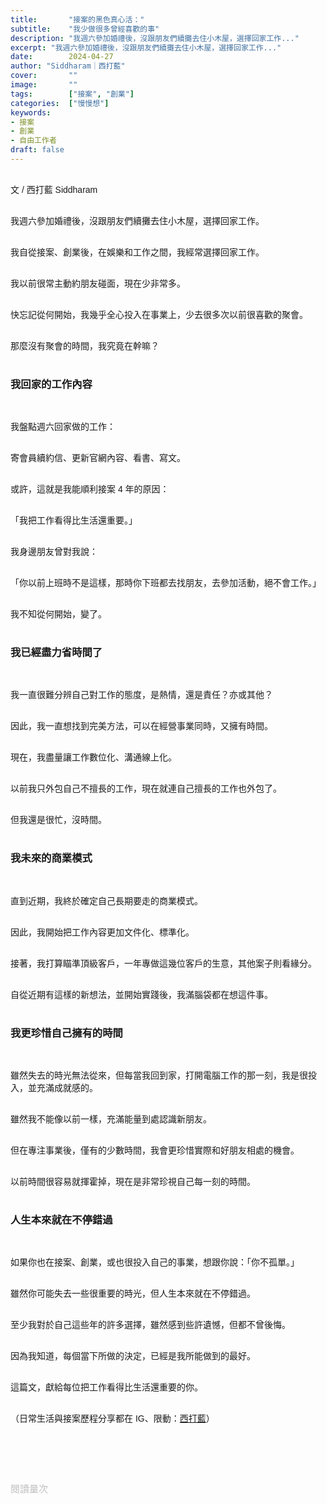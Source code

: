 ```yaml
---
title:       "接案的黑色真心活："
subtitle:    "我少做很多曾經喜歡的事"
description: "我週六參加婚禮後，沒跟朋友們續攤去住小木屋，選擇回家工作..."
excerpt: "我週六參加婚禮後，沒跟朋友們續攤去住小木屋，選擇回家工作..."
date:        2024-04-27
author: "Siddharam｜西打藍"
cover:       ""
image:       ""
tags:        ["接案", "創業"]
categories:  ["慢慢想"]
keywords:
- 接案
- 創業
- 自由工作者
draft: false
---
```


<article style="font-family: 'Noto Sans TC', '微軟正黑體', sans-serif; font-weight: 300;">

<br>文 / 西打藍 Siddharam<br><br>

我週六參加婚禮後，沒跟朋友們續攤去住小木屋，選擇回家工作。<br><br>

我自從接案、創業後，在娛樂和工作之間，我經常選擇回家工作。<br><br>

我以前很常主動約朋友碰面，現在少非常多。<br><br>

快忘記從何開始，我幾乎全心投入在事業上，少去很多次以前很喜歡的聚會。<br><br>

那麼沒有聚會的時間，我究竟在幹嘛？<br><br>


<h3 class="article-h1-color">我回家的工作內容</h3><br>

我盤點週六回家做的工作：<br><br>

寄會員續約信、更新官網內容、看書、寫文。<br><br>

或許，這就是我能順利接案 4 年的原因：<br><br>

「我把工作看得比生活還重要。」<br><br>

我身邊朋友曾對我說：<br><br>

「你以前上班時不是這樣，那時你下班都去找朋友，去參加活動，絕不會工作。」<br><br>

我不知從何開始，變了。<br><br>


<h3 class="article-h1-color">我已經盡力省時間了</h3><br>

我一直很難分辨自己對工作的態度，是熱情，還是責任？亦或其他？<br><br>

因此，我一直想找到完美方法，可以在經營事業同時，又擁有時間。<br><br>

現在，我盡量讓工作數位化、溝通線上化。<br><br>

以前我只外包自己不擅長的工作，現在就連自己擅長的工作也外包了。<br><br>

但我還是很忙，沒時間。<br><br>


<h3 class="article-h1-color">我未來的商業模式</h3><br>

直到近期，我終於確定自己長期要走的商業模式。<br><br>

因此，我開始把工作內容更加文件化、標準化。<br><br>

接著，我打算瞄準頂級客戶，一年專做這幾位客戶的生意，其他案子則看緣分。<br><br>

自從近期有這樣的新想法，並開始實踐後，我滿腦袋都在想這件事。<br><br>


<h3 class="article-h1-color">我更珍惜自己擁有的時間</h3><br>

雖然失去的時光無法從來，但每當我回到家，打開電腦工作的那一刻，我是很投入，並充滿成就感的。<br><br>

雖然我不能像以前一樣，充滿能量到處認識新朋友。<br><br>

但在專注事業後，僅有的少數時間，我會更珍惜實際和好朋友相處的機會。<br><br>

以前時間很容易就揮霍掉，現在是非常珍視自己每一刻的時間。<br><br>


<h3 class="article-h1-color">人生本來就在不停錯過</h3><br>

如果你也在接案、創業，或也很投入自己的事業，想跟你說：「你不孤單。」<br><br>

雖然你可能失去一些很重要的時光，但人生本來就在不停錯過。<br><br>

至少我對於自己這些年的許多選擇，雖然感到些許遺憾，但都不曾後悔。<br><br>

因為我知道，每個當下所做的決定，已經是我所能做到的最好。<br><br>

這篇文，獻給每位把工作看得比生活還重要的你。<br><br>

<!-- 
<!-- 案例 > 證明案例 > 壞處 > 怎麼改變（列步驟） > 結語總結金句 -->


（日常生活與接案歷程分享都在 IG、限動：<a href="https://www.instagram.com/sidd.blue/" target="_blank">西打藍</a>）<br><br>

<!-- <h3 class="article-h1-color"></h3><br> -->





<br><br><br>

</article>

<div style="color: #bfbfbf; font-size: 15px;" id="busuanzi_container_page_pv">
  閱讀量<span id="busuanzi_value_page_pv"></span>次
</div>

<script src="../../js/post.js"></script>
